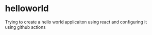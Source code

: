 # helloworld
 Trying to create a hello world applicaiton using react and configuring it using github actions
